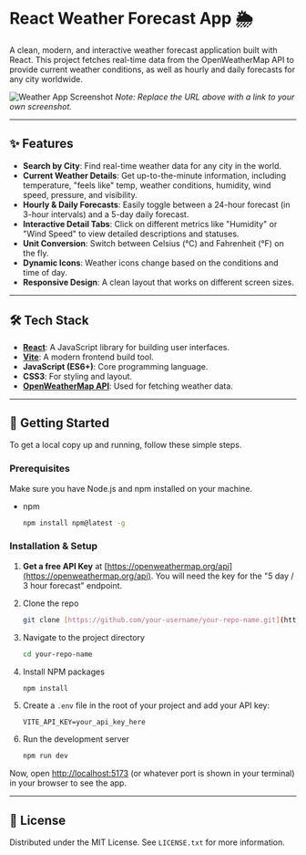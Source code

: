 # React Weather Forecast App 🌦️

A clean, modern, and interactive weather forecast application built with React. This project fetches real-time data from the OpenWeatherMap API to provide current weather conditions, as well as hourly and daily forecasts for any city worldwide.

![Weather App Screenshot](.src/assets/screenshot-display.png) 
*Note: Replace the URL above with a link to your own screenshot.*

---

## ✨ Features

* **Search by City**: Find real-time weather data for any city in the world.
* **Current Weather Details**: Get up-to-the-minute information, including temperature, "feels like" temp, weather conditions, humidity, wind speed, pressure, and visibility.
* **Hourly & Daily Forecasts**: Easily toggle between a 24-hour forecast (in 3-hour intervals) and a 5-day daily forecast.
* **Interactive Detail Tabs**: Click on different metrics like "Humidity" or "Wind Speed" to view detailed descriptions and statuses.
* **Unit Conversion**: Switch between Celsius (°C) and Fahrenheit (°F) on the fly.
* **Dynamic Icons**: Weather icons change based on the conditions and time of day.
* **Responsive Design**: A clean layout that works on different screen sizes.

---

## 🛠️ Tech Stack

* **[React](https://react.dev/)**: A JavaScript library for building user interfaces.
* **[Vite](https://vitejs.dev/)**: A modern frontend build tool.
* **JavaScript (ES6+)**: Core programming language.
* **CSS3**: For styling and layout.
* **[OpenWeatherMap API](https://openweathermap.org/api)**: Used for fetching weather data.

---

## 🚀 Getting Started

To get a local copy up and running, follow these simple steps.

### Prerequisites

Make sure you have Node.js and npm installed on your machine.
* npm
    ```sh
    npm install npm@latest -g
    ```

### Installation & Setup

1.  **Get a free API Key** at [https://openweathermap.org/api](https://openweathermap.org/api). You will need the key for the "5 day / 3 hour forecast" endpoint.

2.  Clone the repo
    ```sh
    git clone [https://github.com/your-username/your-repo-name.git](https://github.com/your-username/your-repo-name.git)
    ```

3.  Navigate to the project directory
    ```sh
    cd your-repo-name
    ```

4.  Install NPM packages
    ```sh
    npm install
    ```

5.  Create a `.env` file in the root of your project and add your API key:
    ```
    VITE_API_KEY=your_api_key_here
    ```

6.  Run the development server
    ```sh
    npm run dev
    ```

Now, open [http://localhost:5173](http://localhost:5173) (or whatever port is shown in your terminal) in your browser to see the app.

---

## 📄 License

Distributed under the MIT License. See `LICENSE.txt` for more information.
